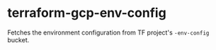 # terraform-gcp-env-config

Fetches the environment configuration from TF project's `-env-config` bucket.

